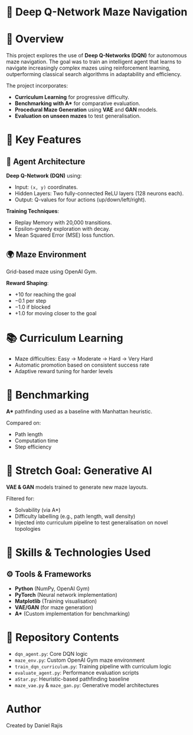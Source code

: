 # 🧠 Deep Q-Network Maze Navigation #


# 📌 Overview #
This project explores the use of **Deep Q-Networks (DQN)** for autonomous maze navigation. The goal was to train an intelligent agent that learns to navigate increasingly complex mazes using reinforcement learning, outperforming classical search algorithms in adaptability and efficiency.

The project incorporates:
- **Curriculum Learning** for progressive difficulty.
- **Benchmarking with A\*** for comparative evaluation.
- **Procedural Maze Generation** using **VAE** and **GAN** models.
- **Evaluation on unseen mazes** to test generalisation.

# 🚀 Key Features #

## 🤖 Agent Architecture ##
**Deep Q-Network (DQN)** using:
- Input: `(x, y)` coordinates.
- Hidden Layers: Two fully-connected ReLU layers (128 neurons each).
- Output: Q-values for four actions (up/down/left/right).

**Training Techniques**:
- Replay Memory with 20,000 transitions.
- Epsilon-greedy exploration with decay.
- Mean Squared Error (MSE) loss function.

## 🌍 Maze Environment ##
Grid-based maze using OpenAI Gym.

**Reward Shaping**:
- +10 for reaching the goal
- −0.1 per step
- −1.0 if blocked
- +1.0 for moving closer to the goal

# 📚 Curriculum Learning #
- Maze difficulties: Easy → Moderate → Hard → Very Hard
- Automatic promotion based on consistent success rate
- Adaptive reward tuning for harder levels

# 🧮 Benchmarking #
**A\*** pathfinding used as a baseline with Manhattan heuristic.

Compared on:
- Path length
- Computation time
- Step efficiency

# 🎯 Stretch Goal: Generative AI #
**VAE & GAN** models trained to generate new maze layouts.

Filtered for:
- Solvability (via A*)
- Difficulty labelling (e.g., path length, wall density)
- Injected into curriculum pipeline to test generalisation on novel topologies

# 🧪 Skills & Technologies Used #

## ⚙️ Tools & Frameworks ##
- **Python** (NumPy, OpenAI Gym)
- **PyTorch** (Neural network implementation)
- **Matplotlib** (Training visualisation)
- **VAE/GAN** (for maze generation)
- **A\*** (Custom implementation for benchmarking)

# 📁 Repository Contents #
- `dqn_agent.py`: Core DQN logic
- `maze_env.py`: Custom OpenAI Gym maze environment
- `train_dqn_curriculum.py`: Training pipeline with curriculum logic
- `evaluate_agent.py`: Performance evaluation scripts
- `aStar.py`: Heuristic-based pathfinding baseline
- `maze_vae.py` & `maze_gan.py`: Generative model architectures

# Author #
Created by Daniel Rajis
